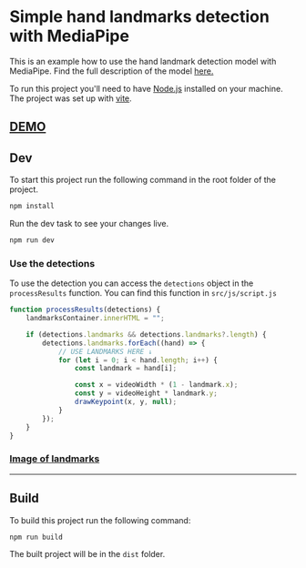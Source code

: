 # Simple hand landmarks detection with MediaPipe

This is an example how to use the hand landmark detection model with MediaPipe. Find the full description of the model [here.](https://ai.google.dev/edge/mediapipe/solutions/vision/hand_landmarker)

To run this project you'll need to have [Node.js](https://nodejs.org/en) installed on your machine. The project was set up with [vite](https://vite.dev/).

## [DEMO](http://hld.tdbr.xyz/)

## Dev

To start this project run the following command in the root folder of the project.

```bash
npm install
```

Run the dev task to see your changes live.

```bash
npm run dev
```

### Use the detections

To use the detection you can access the `detections` object in the `processResults` function. You can find this function in `src/js/script.js`

```javascript
function processResults(detections) {
    landmarksContainer.innerHTML = "";

    if (detections.landmarks && detections.landmarks?.length) {
        detections.landmarks.forEach((hand) => {
            // USE LANDMARKS HERE ↓
            for (let i = 0; i < hand.length; i++) {
                const landmark = hand[i];

                const x = videoWidth * (1 - landmark.x);
                const y = videoHeight * landmark.y;
                drawKeypoint(x, y, null);
            }
        });
    }
}
```

### [Image of landmarks](https://ai.google.dev/static/edge/mediapipe/images/solutions/hand-landmarks.png)

---

## Build

To build this project run the following command:

```bash
npm run build
```

The built project will be in the `dist` folder.
